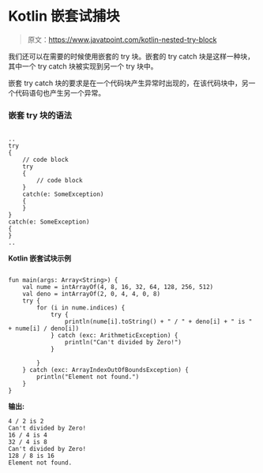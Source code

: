 # Kotlin 嵌套试捕块

> 原文：<https://www.javatpoint.com/kotlin-nested-try-block>

我们还可以在需要的时候使用嵌套的 try 块。嵌套的 try catch 块是这样一种块，其中一个 try catch 块被实现到另一个 try 块中。

嵌套 try catch 块的要求是在一个代码块产生异常时出现的，在该代码块中，另一个代码语句也产生另一个异常。

### 嵌套 try 块的语法

```

.. 
try  
{  
    // code block 
    try  
    {  
        // code block 
    }  
    catch(e: SomeException)  
    {  
    }  
}  
catch(e: SomeException)  
{  
}  
..

```

**Kotlin 嵌套试块示例**

```

fun main(args: Array<String>) {
    val nume = intArrayOf(4, 8, 16, 32, 64, 128, 256, 512)
    val deno = intArrayOf(2, 0, 4, 4, 0, 8)
    try {
        for (i in nume.indices) {
            try {
                println(nume[i].toString() + " / " + deno[i] + " is " + nume[i] / deno[i])
            } catch (exc: ArithmeticException) {
                println("Can't divided by Zero!")
            }

        }
    } catch (exc: ArrayIndexOutOfBoundsException) {
        println("Element not found.")
    }
}

```

**输出:**

```
4 / 2 is 2
Can't divided by Zero!
16 / 4 is 4
32 / 4 is 8
Can't divided by Zero!
128 / 8 is 16
Element not found.

```